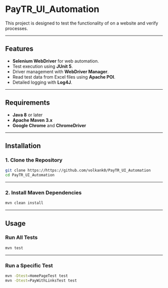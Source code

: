 # PayTR_UI_Automation

This project is designed to test the functionality of on a website and verify processes.

---

## Features

- **Selenium WebDriver** for web automation.
- Test execution using **JUnit 5**.
- Driver management with **WebDriver Manager**.
- Read test data from Excel files using **Apache POI**.
- Detailed logging with **Log4J**.

---

## Requirements

- **Java 8** or later
- **Apache Maven 3.x**
- **Google Chrome** and **ChromeDriver**

---

## Installation

### 1. Clone the Repository

```bash
git clone https://https://github.com/volkank0/PayTR_UI_Automation
cd PayTR_UI_Automation
```
---
### 2. Install Maven Dependencies

```bash
mvn clean install
```
---

## Usage
### Run All Tests

```bash
mvn test
```
---

### Run a Specific Test
```bash
mvn -Dtest=HomePageTest test
mvn -Dtest=PayWithLinksTest test

```
